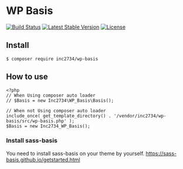 # WP Basis

[![Build Status](https://travis-ci.org/inc2734/wp-basis.svg?branch=master)](https://travis-ci.org/inc2734/wp-basis)
[![Latest Stable Version](https://poser.pugx.org/inc2734/wp-basis/v/stable)](https://packagist.org/packages/inc2734/wp-basis)
[![License](https://poser.pugx.org/inc2734/wp-basis/license)](https://packagist.org/packages/inc2734/wp-basis)

## Install
```
$ composer require inc2734/wp-basis
```

## How to use
```
<?php
// When Using composer auto loader
// $Basis = new Inc2734\WP_Basis\Basis();

// When not Using composer auto loader
include_once( get_template_directory() . '/vendor/inc2734/wp-basis/src/wp-basis.php' );
$Basis = new Inc2734_WP_Basis();
```

### Install sass-basis
You need to install sass-basis on your theme by yourself.
https://sass-basis.github.io/getstarted.html

